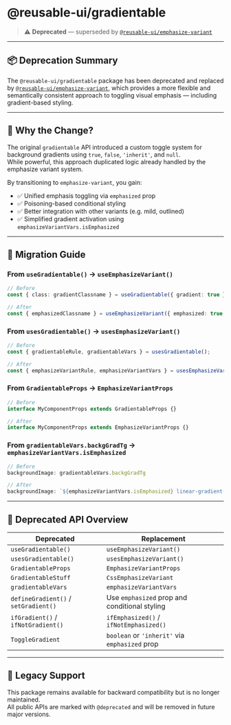 # @reusable-ui/gradientable

> ⚠️ **Deprecated** — superseded by [`@reusable-ui/emphasize-variant`](https://www.npmjs.com/package/@reusable-ui/emphasize-variant)

---

## 📦 Deprecation Summary

The `@reusable-ui/gradientable` package has been deprecated and replaced by [`@reusable-ui/emphasize-variant`](https://www.npmjs.com/package/@reusable-ui/emphasize-variant), which provides a more flexible and semantically consistent approach to toggling visual emphasis — including gradient-based styling.

---

## 🧠 Why the Change?

The original `gradientable` API introduced a custom toggle system for background gradients using `true`, `false`, `'inherit'`, and `null`.  
While powerful, this approach duplicated logic already handled by the emphasize variant system.

By transitioning to `emphasize-variant`, you gain:

- ✅ Unified emphasis toggling via `emphasized` prop
- ✅ Poisoning-based conditional styling
- ✅ Better integration with other variants (e.g. mild, outlined)
- ✅ Simplified gradient activation using `emphasizeVariantVars.isEmphasized`

---

## 🔄 Migration Guide

### From `useGradientable()` → `useEmphasizeVariant()`

```ts
// Before
const { class: gradientClassname } = useGradientable({ gradient: true });

// After
const { emphasizedClassname } = useEmphasizeVariant({ emphasized: true });
```

### From `usesGradientable()` → `usesEmphasizeVariant()`

```ts
// Before
const { gradientableRule, gradientableVars } = usesGradientable();

// After
const { emphasizeVariantRule, emphasizeVariantVars } = usesEmphasizeVariant();
```

### From `GradientableProps` → `EmphasizeVariantProps`

```ts
// Before
interface MyComponentProps extends GradientableProps {}

// After
interface MyComponentProps extends EmphasizeVariantProps {}
```

### From `gradientableVars.backgGradTg` → `emphasizeVariantVars.isEmphasized`

```ts
// Before
backgroundImage: gradientableVars.backgGradTg

// After
backgroundImage: `${emphasizeVariantVars.isEmphasized} linear-gradient(...)`
```

---

## 🧩 Deprecated API Overview

| Deprecated | Replacement |
|------------|-------------|
| `useGradientable()` | `useEmphasizeVariant()` |
| `usesGradientable()` | `usesEmphasizeVariant()` |
| `GradientableProps` | `EmphasizeVariantProps` |
| `GradientableStuff` | `CssEmphasizeVariant` |
| `gradientableVars` | `emphasizeVariantVars` |
| `defineGradient()` / `setGradient()` | Use `emphasized` prop and conditional styling |
| `ifGradient()` / `ifNotGradient()` | `ifEmphasized()` / `ifNotEmphasized()` |
| `ToggleGradient` | `boolean` or `'inherit'` via `emphasized` prop |

---

## 🧪 Legacy Support

This package remains available for backward compatibility but is no longer maintained.  
All public APIs are marked with `@deprecated` and will be removed in future major versions.
